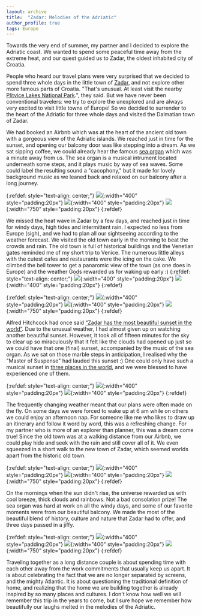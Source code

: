 ```yaml
---
layout: archive
title:  "Zadar: Melodies of the Adriatic"
author_profile: true
tags: Europe
---
```


Towards the very end of summer, my partner and I decided to explore the Adriatic coast. We wanted to spend some peaceful time away from the extreme heat, and our quest guided us to Zadar, the oldest inhabited city of Croatia.

People who heard our travel plans were very surprised that we decided to spend three whole days in the little town of [Zadar](https://en.wikipedia.org/wiki/Zadar), and not explore other more famous parts of Croatia. "That's unusual. At least visit the nearby [Plitvice Lakes National Park](https://np-plitvicka-jezera.hr/en/).", they said. But we have never been conventional travelers: we try to explore the unexplored and are always very excited to visit little towns of Europe! So we decided to surrender to the heart of the Adriatic for three whole days and visited the Dalmatian town of Zadar. <!--- I  covered by mountain ranges on one side and Adriatic islands on the other.  -->
<!--- Even as the weather tried to sabotage our plans we had the best three days we've had since a very very long time. -->

We had booked an Airbnb which was at the heart of the ancient old town with a gorgeous view of the Adriatic islands. We reached just in time for the sunset, and opening our balcony door was like stepping into a dream. As we sat sipping coffee, we could already hear the famous [sea organ](https://en.wikipedia.org/wiki/Sea_organ) which was a minute away from us. The sea organ is a musical intrument located underneath some steps, and it plays music by way of sea waves. Some could label the resulting sound a "cacophony," but it made for lovely background music as we leaned back and relaxed on our balcony after a long journey. 
<!--- I had booked this Airbnb only due to its location and the gorgeous view, and it was totally worth it. -->

{:refdef: style="text-align: center;"}
![](/images/Zadar1.jpg){:width="400" style="padding:20px"}
![](/images/Zadar2.jpg){:width="400" style="padding:20px"}
![](/images/Zadar3.jpg){:width="750" style="padding:20px"}
{:refdef}

We missed the heat wave in Zadar by a few days, and reached just in time for windy days, high tides and intermittent rain. I expected no less from Europe (sigh), and we had to plan all our sightseeing according to the weather forecast. We visited the old town early in the morning to beat the crowds and rain. The old town is full of historical buildings and the Venetian gates reminded me of my short trip to Venice. The numerous little alleys with the cutest cafes and restaurants were the icing on the cake. We climbed the bell tower to get a panaromic view of the town (as one does in Europe) and the weather Gods rewarded us for waking up early :)
{:refdef: style="text-align: center;"}
![](/images/Zadar4.jpg){:width="400" style="padding:20px"}
![](/images/Zadar5.jpg){:width="400" style="padding:20px"}
{:refdef}


{:refdef: style="text-align: center;"}
![](/images/Zadar6.jpg){:width="400" style="padding:20px"}
![](/images/Zadar7.jpg){:width="400" style="padding:20px"}
![](/images/Zadar8.jpg){:width="750" style="padding:20px"}
{:refdef}

Alfred Hitchcock had once said [“Zadar has the most beautiful sunset in the world”](https://zadar-archipelago.com/blog/famous-zadar-sunset/). Due to the unusual weather, I had almost given up on watching another beautiful sunset. However, it took all of fifteen minutes for the sky to clear up so miraculously that it felt like the clouds had opened up just so we could have that one (final) sunset, accompanied by the music of the sea organ. As we sat on those marble steps in anticipation, I realised why the "Master of Suspense" had lauded this sunset :) One could only have such a musical sunset in [three places in the world](https://www.earthmagazine.org/article/geomedia-music-sounds-sea/), and we were blessed to have experienced one of them.

{:refdef: style="text-align: center;"}
![](/images/Zadar9.jpg){:width="400" style="padding:20px"}
![](/images/Zadar10.jpg){:width="400" style="padding:20px"}
{:refdef}

The frequently changing weather meant that our plans were often made on the fly. On some days we were forced to wake up at 6 am while on others we could enjoy an afternoon nap. For someone like me who likes to draw up an itinerary and follow it word by word, this was a refreshing change. For my partner who is more of an explorer than planner, this was a dream come true! Since the old town was at a walking distance from our Airbnb, we could play hide and seek with the rain and still cover all of it. We even squeezed in a short walk to the new town of Zadar, which seemed worlds apart from the historic old town.

{:refdef: style="text-align: center;"}
![](/images/Zadar11.jpg){:width="400" style="padding:20px"}
![](/images/Zadar12.jpg){:width="400" style="padding:20px"}
![](/images/Zadar15.jpg){:width="750" style="padding:20px"}
{:refdef}

On the mornings when the sun didn't rise, the universe rewarded us with cool breeze, thick clouds and rainbows. Not a bad consolation prize! The sea organ was hard at work on all the windy days, and some of our favorite moments were from our beautiful balcony. We made the most of the beautiful blend of history, culture and nature that Zadar had to offer, and three days passed in a jiffy.

{:refdef: style="text-align: center;"}
![](/images/Zadar13.jpg){:width="400" style="padding:20px"}
![](/images/Zadar14.jpg){:width="400" style="padding:20px"}
![](/images/Zadar16.jpg){:width="750" style="padding:20px"}
{:refdef}

Traveling together as a long distance couple is about spending time with each other away from the work commitments that usually keep us apart. It is about celebrating the fact that we are no longer separated by screens, and the mighty Atlantic. It is about questioning the traditional definition of home, and realizing that the home we are building together is already inspired by so many places and cultures. I don't know how well we will remember this trip in the years to come, but I sure hope we remember how beautifully our laughs melted in the melodies of the Adriatic. 